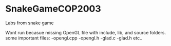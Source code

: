 # SnakeGameCOP2003
Labs from snake game

Wont run becasue missing OpenGL file with include, lib, and source folders.
some important files:
-opengl.cpp
-opengl.h
-glad.c
-glad.h
etc..
